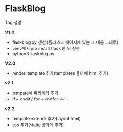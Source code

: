 # FlaskBlog
Tag 설명

**V1.0**
* flaskblog.py 생성 (플라스크 페이지에 있는 그 내용 그대로)
* venv에서 pip install flask 한 뒤 실행
* python3 flaskblog.py

**V2.0**
* render_template 추가(templates 폴더에 html 추가)

**v2.1**
* tempate에 파라메터 추가
* if ~ endif / for ~ endfor 추가

**v2.2**
* template extends 추가(layout.html)
* css 추가(static 폴더에 추가)